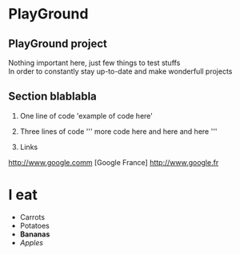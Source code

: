 # PlayGround
## PlayGround project

Nothing important here, just few things to test stuffs  
In order to constantly stay up-to-date and make wonderfull projects

Section blablabla
---

1. One line of code
'example of code here'

2. Three lines of code
'''
more code
here
and here and here
'''

3. Links

http://www.google.comm
[Google France] http://www.google.fr

I eat
===
* Carrots
* Potatoes
* **Bananas**
* *Apples*